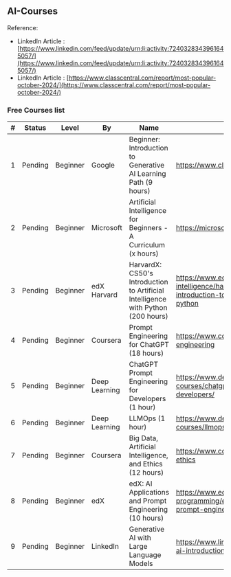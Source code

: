 ## AI-Courses 

Reference:
* LinkedIn Article : [https://www.linkedin.com/feed/update/urn:li:activity:7240328343961645057/](https://www.linkedin.com/feed/update/urn:li:activity:7240328343961645057/)
* LinkedIn Article : [https://www.classcentral.com/report/most-popular-october-2024/](https://www.classcentral.com/report/most-popular-october-2024/)

### Free Courses list

| # | Status | Level | By | Name | URL | DueDate | Remarks |
| -- | -- | -- | -- | -- | -- | -- | -- |
| 1 | Pending  | Beginner | Google | Beginner: Introduction to Generative AI Learning Path (9 hours) | https://www.cloudskillsboost.google/paths/118 | Nov-2024 | 5 Activities |
| 2 | Pending  | Beginner | Microsoft | Artificial Intelligence for Beginners - A Curriculum  (x hours) | https://microsoft.github.io/AI-For-Beginners | Nov-2024 | 24 lessons |
| 3 | Pending  | Beginner | edX Harvard | HarvardX: CS50's Introduction to Artificial Intelligence with Python  (200 hours) | https://www.edx.org/learn/artificial-intelligence/harvard-university-cs50-s-introduction-to-artificial-intelligence-with-python | Nov-2024 | 12 lessons |
| 4 | Pending  | Beginner | Coursera | Prompt Engineering for ChatGPT  (18 hours) | https://www.coursera.org/learn/prompt-engineering | Nov-2024 | 6 Modules |
| 5 | Pending  | Beginner | Deep Learning | ChatGPT Prompt Engineering for Developers  (1 hour) | https://www.deeplearning.ai/short-courses/chatgpt-prompt-engineering-for-developers/ | Oct-2024 | 1 lesson |
| 6 | Pending  | Beginner | Deep Learning | LLMOps  (1 hour) | https://www.deeplearning.ai/short-courses/llmops/ | Oct-2024 | 1 lesson |
| 7 | Pending  | Beginner | Coursera | Big Data, Artificial Intelligence, and Ethics  (12 hours) | https://www.coursera.org/learn/big-data-ai-ethics | Nov-2024 | 4 Modules |
| 8 | Pending  | Beginner | edX | edX: AI Applications and Prompt Engineering  (10 hours) | https://www.edx.org/learn/computer-programming/edx-ai-applications-and-prompt-engineering | Nov-2024 | 2 lessons |
| 9 | Pending | Beginner | LinkedIn | Generative AI with Large Language Models | https://www.linkedin.com/learning/generative-ai-introduction-to-large-language-models | Nov-2024 | 4 Modules | 
